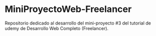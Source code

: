 # MiniProyectoWeb-Freelancer
Repositorio dedicado al desarrollo del mini-proyecto #3 del tutorial de udemy de Desarrollo Web Completo (Freelancer).
